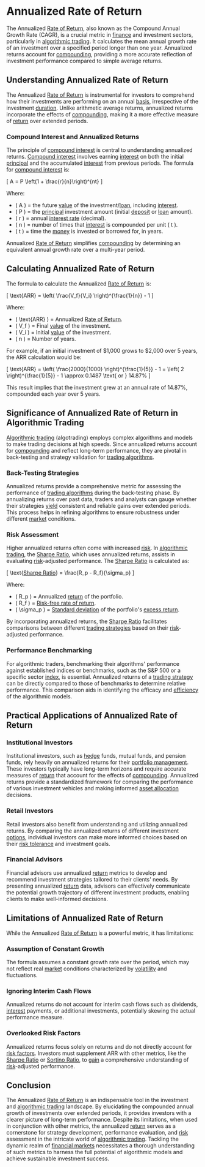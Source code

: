 # Annualized Rate of Return

The Annualized [Rate of Return](../r/rate_of_return.md), also known as the Compound Annual Growth Rate (CAGR), is a crucial metric in [finance](../f/finance.md) and investment sectors, particularly in [algorithmic trading](../a/accountability.md). It calculates the mean annual growth rate of an investment over a specified period longer than one year. Annualized returns account for [compounding](../c/compounding.md), providing a more accurate reflection of investment performance compared to simple average returns.

## Understanding Annualized Rate of Return

The Annualized [Rate of Return](../r/rate_of_return.md) is instrumental for investors to comprehend how their investments are performing on an annual [basis](../b/basis.md), irrespective of the investment [duration](../d/duration.md). Unlike arithmetic average returns, annualized returns incorporate the effects of [compounding](../c/compounding.md), making it a more effective measure of [return](../r/return.md) over extended periods.

### Compound Interest and Annualized Returns

The principle of [compound interest](../c/compound_interest_in_trading.md) is central to understanding annualized returns. [Compound interest](../c/compound_interest_in_trading.md) involves earning [interest](../i/interest.md) on both the initial [principal](../p/principal.md) and the accumulated [interest](../i/interest.md) from previous periods. The formula for [compound interest](../c/compound_interest_in_trading.md) is:

\[ A = P \left(1 + \frac{r}{n}\right)^{nt} \]

Where:
- \( A \) = the future [value](../v/value.md) of the investment/[loan](../l/loan.md), including [interest](../i/interest.md).
- \( P \) = the [principal](../p/principal.md) investment amount (initial [deposit](../d/deposit.md) or [loan](../l/loan.md) amount).
- \( r \) = annual [interest rate](../i/interest_rate.md) (decimal).
- \( n \) = number of times that [interest](../i/interest.md) is compounded per unit \( t \).
- \( t \) = time the [money](../m/money.md) is invested or borrowed for, in years.

Annualized [Rate of Return](../r/rate_of_return.md) simplifies [compounding](../c/compounding.md) by determining an equivalent annual growth rate over a multi-year period.

## Calculating Annualized Rate of Return

The formula to calculate the Annualized [Rate of Return](../r/rate_of_return.md) is:

\[ \text{ARR} = \left( \frac{V_f}{V_i} \right)^{\frac{1}{n}} - 1 \]

Where:
- \( \text{ARR} \) = Annualized [Rate of Return](../r/rate_of_return.md).
- \( V_f \) = Final [value](../v/value.md) of the investment.
- \( V_i \) = Initial [value](../v/value.md) of the investment.
- \( n \) = Number of years.

For example, if an initial investment of $1,000 grows to $2,000 over 5 years, the ARR calculation would be:

\[ \text{ARR} = \left( \frac{2000}{1000} \right)^{\frac{1}{5}} - 1 = \left( 2 \right)^{\frac{1}{5}} - 1 \approx 0.1487 \text{ or } 14.87\% \]

This result implies that the investment grew at an annual rate of 14.87%, compounded each year over 5 years.

## Significance of Annualized Rate of Return in Algorithmic Trading

[Algorithmic trading](../a/accountability.md) (algotrading) employs complex algorithms and models to make trading decisions at high speeds. Since annualized returns account for [compounding](../c/compounding.md) and reflect long-term performance, they are pivotal in back-testing and strategy validation for [trading algorithms](../t/trading_algorithms.md).

### Back-Testing Strategies

Annualized returns provide a comprehensive metric for assessing the performance of [trading algorithms](../t/trading_algorithms.md) during the back-testing phase. By annualizing returns over past data, traders and analysts can gauge whether their strategies [yield](../y/yield.md) consistent and reliable gains over extended periods. This process helps in refining algorithms to ensure robustness under different [market](../m/market.md) conditions.

### Risk Assessment

Higher annualized returns often come with increased [risk](../r/risk.md). In [algorithmic trading](../a/accountability.md), the [Sharpe Ratio](../s/sharpe_ratio.md), which uses annualized returns, assists in evaluating [risk](../r/risk.md)-adjusted performance. The [Sharpe Ratio](../s/sharpe_ratio.md) is calculated as:

\[ \text{[Sharpe Ratio](../s/sharpe_ratio.md)} = \frac{R_p - R_f}{\sigma_p} \]

Where:
- \( R_p \) = Annualized [return](../r/return.md) of the portfolio.
- \( R_f \) = [Risk-free rate of return](../r/risk-free_rate_of_return.md).
- \( \sigma_p \) = [Standard deviation](../s/standard_deviation.md) of the portfolio's [excess return](../e/excess_return.md).

By incorporating annualized returns, the [Sharpe Ratio](../s/sharpe_ratio.md) facilitates comparisons between different [trading strategies](../t/trading_strategies.md) based on their [risk](../r/risk.md)-adjusted performance.

### Performance Benchmarking

For algorithmic traders, benchmarking their algorithms' performance against established indices or benchmarks, such as the S&P 500 or a specific sector [index](../i/index_instrument.md), is essential. Annualized returns of a [trading strategy](../t/trading_strategy.md) can be directly compared to those of benchmarks to determine relative performance. This comparison aids in identifying the efficacy and [efficiency](../e/efficiency.md) of the algorithmic models.

## Practical Applications of Annualized Rate of Return

### Institutional Investors

Institutional investors, such as [hedge](../h/hedge.md) funds, mutual funds, and pension funds, rely heavily on annualized returns for their [portfolio management](../p/par.md). These investors typically have long-term horizons and require accurate measures of [return](../r/return.md) that account for the effects of [compounding](../c/compounding.md). Annualized returns provide a standardized framework for comparing the performance of various investment vehicles and making informed [asset allocation](../a/asset_allocation.md) decisions.

### Retail Investors

Retail investors also benefit from understanding and utilizing annualized returns. By comparing the annualized returns of different investment [options](../o/options.md), individual investors can make more informed choices based on their [risk tolerance](../r/risk_tolerance.md) and investment goals.

### Financial Advisors

Financial advisors use annualized [return](../r/return.md) metrics to develop and recommend investment strategies tailored to their clients' needs. By presenting annualized [return](../r/return.md) data, advisors can effectively communicate the potential growth trajectory of different investment products, enabling clients to make well-informed decisions.

## Limitations of Annualized Rate of Return

While the Annualized [Rate of Return](../r/rate_of_return.md) is a powerful metric, it has limitations:

### Assumption of Constant Growth

The formula assumes a constant growth rate over the period, which may not reflect real [market](../m/market.md) conditions characterized by [volatility](../v/volatility.md) and fluctuations.

### Ignoring Interim Cash Flows

Annualized returns do not account for interim cash flows such as dividends, [interest](../i/interest.md) payments, or additional investments, potentially skewing the actual performance measure.

### Overlooked Risk Factors

Annualized returns focus solely on returns and do not directly account for [risk factors](../r/risk_factors_in_trading.md). Investors must supplement ARR with other metrics, like the [Sharpe Ratio](../s/sharpe_ratio.md) or [Sortino Ratio](../s/sortino_ratio.md), to [gain](../g/gain.md) a comprehensive understanding of [risk](../r/risk.md)-adjusted performance.

## Conclusion

The Annualized [Rate of Return](../r/rate_of_return.md) is an indispensable tool in the investment and [algorithmic trading](../a/accountability.md) landscape. By elucidating the compounded annual growth of investments over extended periods, it provides investors with a clearer picture of long-term performance. Despite its limitations, when used in conjunction with other metrics, the annualized [return](../r/return.md) serves as a cornerstone for strategy development, performance evaluation, and [risk](../r/risk.md) assessment in the intricate world of [algorithmic trading](../a/accountability.md). Tackling the dynamic realm of [financial markets](../f/financial_market.md) necessitates a thorough understanding of such metrics to harness the full potential of algorithmic models and achieve sustainable investment success.